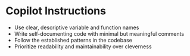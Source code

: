 # Copilot Instructions

- Use clear, descriptive variable and function names
- Write self-documenting code with minimal but meaningful comments
- Follow the established patterns in the codebase
- Prioritize readability and maintainability over cleverness
